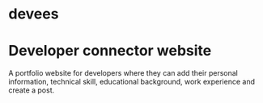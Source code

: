 # devees
Developer connector website
=======================

A portfolio website for developers where they can add their personal information, technical skill, educational background, work experience and create a post.
